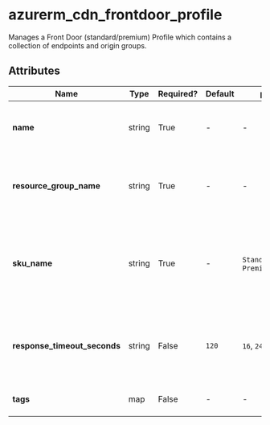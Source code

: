 # azurerm_cdn_frontdoor_profile

Manages a Front Door (standard/premium) Profile which contains a collection of endpoints and origin groups.

## Attributes

| Name | Type | Required? | Default  | possible values | Description |
| ---- | ---- | --------- | -------- | ----------- | ----------- |
| **name** | string | True | -  |  -  | Specifies the name of the Front Door Profile. Changing this forces a new resource to be created. | 
| **resource_group_name** | string | True | -  |  -  | The name of the Resource Group where this Front Door Profile should exist. Changing this forces a new resource to be created. | 
| **sku_name** | string | True | -  |  `Standard_AzureFrontDoor`, `Premium_AzureFrontDoor`  | Specifies the SKU for this Front Door Profile. Possible values include `Standard_AzureFrontDoor` and `Premium_AzureFrontDoor`. Changing this forces a new resource to be created. | 
| **response_timeout_seconds** | string | False | `120`  |  `16`, `240`  | Specifies the maximum response timeout in seconds. Possible values are between `16` and `240` seconds (inclusive). Defaults to `120` seconds. | 
| **tags** | map | False | -  |  -  | Specifies a mapping of tags to assign to the resource. | 

